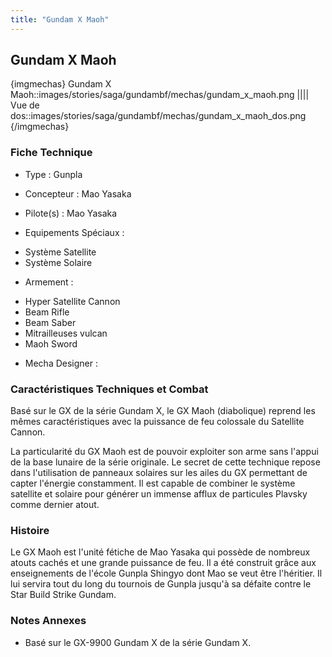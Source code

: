 ```yaml
---
title: "Gundam X Maoh"
---
```


Gundam X Maoh
-------------


{imgmechas}
Gundam X Maoh::images/stories/saga/gundambf/mechas/gundam\_x\_maoh.png
||||
Vue de dos::images/stories/saga/gundambf/mechas/gundam\_x\_maoh\_dos.png
{/imgmechas}
### Fiche Technique



- Type : Gunpla
  
- Concepteur : Mao Yasaka
  
- Pilote(s) : Mao Yasaka
  
- Equipements Spéciaux :


* Système Satellite
* Système Solaire


- Armement :


* Hyper Satellite Cannon
* Beam Rifle
* Beam Saber
* Mitrailleuses vulcan
* Maoh Sword


- Mecha Designer : 


### Caractéristiques Techniques et Combat


Basé sur le GX de la série Gundam X, le GX Maoh (diabolique) reprend les mêmes caractéristiques avec la puissance de feu colossale du Satellite Cannon.
  
La particularité du GX Maoh est de pouvoir exploiter son arme sans l'appui de la base lunaire de la série originale. Le secret de cette technique repose dans l'utilisation de panneaux solaires sur les ailes du GX permettant de capter l'énergie constamment. Il est capable de combiner le système satellite et solaire pour générer un immense afflux de particules Plavsky comme dernier atout.


### Histoire


Le GX Maoh est l'unité fétiche de Mao Yasaka qui possède de nombreux atouts cachés et une grande puissance de feu. Il a été construit grâce aux enseignements de l'école Gunpla Shingyo dont Mao se veut être l'héritier. Il lui servira tout du long du tournois de Gunpla jusqu'à sa défaite contre le Star Build Strike Gundam.


### Notes Annexes


- Basé sur le GX-9900 Gundam X de la série Gundam X.

